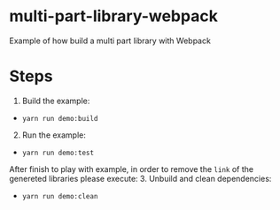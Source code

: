 # multi-part-library-webpack
Example of how build a multi part library with Webpack

# Steps
1. Build the example:
- `yarn run demo:build`

2. Run the example:
- `yarn run demo:test`

After finish to play with example, in order to remove the `link` of the genereted libraries please execute:
3. Unbuild and clean dependencies:
- `yarn run demo:clean`
